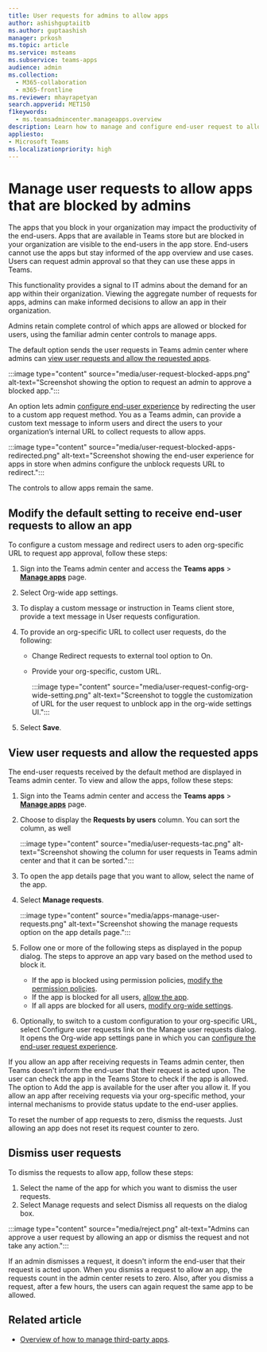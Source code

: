 ```yaml
---
title: User requests for admins to allow apps
author: ashishguptaiitb
ms.author: guptaashish
manager: prkosh
ms.topic: article
ms.service: msteams
ms.subservice: teams-apps
audience: admin
ms.collection: 
  - M365-collaboration
  - m365-frontline
ms.reviewer: mhayrapetyan
search.appverid: MET150
f1keywords: 
  - ms.teamsadmincenter.manageapps.overview
description: Learn how to manage and configure end-user request to allow the apps that are blocked in an organization.
appliesto: 
- Microsoft Teams
ms.localizationpriority: high
---
```

# Manage user requests to allow apps that are blocked by admins

The apps that you block in your organization may impact the productivity of the end-users. Apps that are available in Teams store but are blocked in your organization are visible to the end-users in the app store. End-users cannot use the apps but stay informed of the app overview and use cases. Users can request admin approval so that they can use these apps in Teams.

This functionality provides a signal to IT admins about the demand for an app within their organization. Viewing the aggregate number of requests for apps, admins can make informed decisions to allow an app in their organization.

Admins retain complete control of which apps are allowed or blocked for users, using the familiar admin center controls to manage apps.

The default option sends the user requests in Teams admin center where admins can [view user requests and allow the requested apps](#view-a-request).

<!--- These requests are collated in Teams admin center and admins can view and manage the requests when they want to. We strongly recommend having a regular triage to check for end-user requests.
--->

  :::image type="content" source="media/user-request-blocked-apps.png" alt-text="Screenshot showing the option to request an admin to approve a blocked app.":::

An option lets admin [configure end-user experience](#modify-the-default-setting-to-receive-end-user-requests-to-allow-an-app) by redirecting the user to a custom app request method. You as a Teams admin, can provide a custom text message to inform users and direct the users to your organization’s internal URL to collect requests to allow apps.

:::image type="content" source="media/user-request-blocked-apps-redirected.png" alt-text="Screenshot showing the end-user experience for apps in store when admins configure the unblock requests URL to redirect.":::

The controls to allow apps remain the same.

## Modify the default setting to receive end-user requests to allow an app

To configure a custom message and redirect users to aden org-specific URL to request app approval, follow these steps:

1. Sign into the Teams admin center and access the **Teams apps** > **[Manage apps](https://admin.teams.microsoft.com/policies/manage-apps)** page.

1. Select Org-wide app settings.

1. To display a custom message or instruction in Teams client store, provide a text message in User requests configuration.

1. To provide an org-specific URL to collect user requests, do the following:

   * Change Redirect requests to external tool option to On.
   * Provide your org-specific, custom URL.

      :::image type="content" source="media/user-request-config-org-wide-setting.png" alt-text="Screenshot to toggle the customization of URL for the user request to unblock app in the org-wide settings UI.":::

1. Select **Save**.

## View user requests and allow the requested apps

The end-user requests received by the default method are displayed in Teams admin center. To view and allow the apps, follow these steps:

1. Sign into the Teams admin center and access the **Teams apps** > **[Manage apps](https://admin.teams.microsoft.com/policies/manage-apps)** page.

1. Choose to display the **Requests by users** column. You can sort the column, as well

   :::image type="content" source="media/user-requests-tac.png" alt-text="Screenshot showing the column for user requests in Teams admin center and that it can be sorted.":::

1. To open the app details page that you want to allow, select the name of the app.

1. Select **Manage requests**.

   :::image type="content" source="media/apps-manage-user-requests.png" alt-text="Screenshot showing the manage requests option on the app details page.":::

1. Follow one or more of the following steps as displayed in the popup dialog. The steps to approve an app vary based on the method used to block it.

   * If the app is blocked using permission policies, [modify the permission policies](teams-app-permission-policies.md).
   * If the app is blocked for all users, [allow the app](manage-apps.md#allow-and-block-apps).
   * If all apps are blocked for all users, [modify org-wide settings](manage-apps.md#manage-org-wide-app-settings).

1. Optionally, to switch to a custom configuration to your org-specific URL, select Configure user requests link on the Manage user requests dialog. It opens the Org-wide app settings pane in which you can [configure the end-user request experience](#modify-the-default-setting-to-receive-end-user-requests-to-allow-an-app).

If you allow an app after receiving requests in Teams admin center, then Teams doesn't inform the end-user that their request is acted upon. The user can check the app in the Teams Store to check if the app is allowed. The option to Add the app is available for the user after you allow it. If you allow an app after receiving requests via your org-specific method, your internal mechanisms to provide status update to the end-user applies.

To reset the number of app requests to zero, dismiss the requests. Just allowing an app does not reset its request counter to zero.

## Dismiss user requests

To dismiss the requests to allow app, follow these steps:

1. Select the name of the app for which you want to dismiss the user requests.
1. Select Manage requests and select Dismiss all requests on the dialog box.

  :::image type="content" source="media/reject.png" alt-text="Admins can approve a user request by allowing an app or dismiss the request and not take any action.":::​

If an admin dismisses a request, it doesn't inform the end-user that their request is acted upon. When you dismiss a request to allow an app, the requests count in the admin center resets to zero. Also, after you dismiss a request, after a few hours, the users can again request the same app to be allowed.

## Related article

* [Overview of how to manage third-party apps](manage-apps.md).
